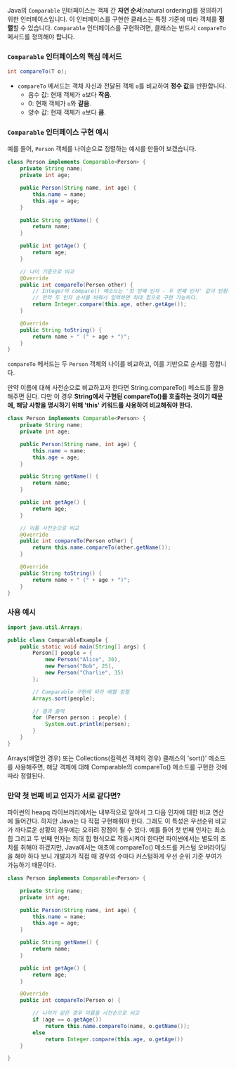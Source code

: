 Java의 `Comparable` 인터페이스는 객체 간 **자연 순서**(natural ordering)를 정의하기 위한 인터페이스입니다. 이 인터페이스를 구현한 클래스는 특정 기준에 따라 객체를 **정렬**할 수 있습니다. `Comparable` 인터페이스를 구현하려면, 클래스는 반드시 `compareTo` 메서드를 정의해야 합니다.

### `Comparable` 인터페이스의 핵심 메서드

```java
int compareTo(T o);
```

- `compareTo` 메서드는 객체 자신과 전달된 객체 `o`를 비교하여 **정수 값**을 반환합니다.
  - 음수 값: 현재 객체가 `o`보다 **작음**.
  - 0: 현재 객체가 `o`와 **같음**.
  - 양수 값: 현재 객체가 `o`보다 **큼**.

### `Comparable` 인터페이스 구현 예시

예를 들어, `Person` 객체를 나이순으로 정렬하는 예시를 만들어 보겠습니다.

```java
class Person implements Comparable<Person> {
    private String name;
    private int age;

    public Person(String name, int age) {
        this.name = name;
        this.age = age;
    }

    public String getName() {
        return name;
    }

    public int getAge() {
        return age;
    }

    // 나이 기준으로 비교
    @Override
    public int compareTo(Person other) {
        // Integer의 compare() 메소드는 '첫 번째 인자 - 두 번째 인자' 값이 반환된다고 보면 된다. (이 경우 최소 힙으로 동작함)
        // 만약 두 인자 순서를 바꿔서 입력하면 최대 힙으로 구현 가능하다.
        return Integer.compare(this.age, other.getAge());
    }

    @Override
    public String toString() {
        return name + " (" + age + ")";
    }
}
```

`compareTo` 메서드는 두 `Person` 객체의 나이를 비교하고, 이를 기반으로 순서를 정합니다.

만약 이름에 대해 사전순으로 비교하고자 한다면 String.compareTo() 메소드를 활용해주면 된다. 다만 이 경우 **String에서 구현된 compareTo()를 호출하는 것이기 때문에, 해당 사항을 명시하기 위해 'this' 키워드를 사용하여 비교해줘야 한다.**

```java
class Person implements Comparable<Person> {
    private String name;
    private int age;

    public Person(String name, int age) {
        this.name = name;
        this.age = age;
    }

    public String getName() {
        return name;
    }

    public int getAge() {
        return age;
    }

    // 이름 사전순으로 비교
    @Override
    public int compareTo(Person other) {
        return this.name.compareTo(other.getName());
    }

    @Override
    public String toString() {
        return name + " (" + age + ")";
    }
}
```

### 사용 예시

```java
import java.util.Arrays;

public class ComparableExample {
    public static void main(String[] args) {
        Person[] people = {
            new Person("Alice", 30),
            new Person("Bob", 25),
            new Person("Charlie", 35)
        };

        // Comparable 구현에 따라 배열 정렬
        Arrays.sort(people);

        // 결과 출력
        for (Person person : people) {
            System.out.println(person);
        }
    }
}
```

Arrays(배열인 경우) 또는 Collections(컬렉션 객체의 경우) 클래스의 'sort()' 메소드를 사용해주면, 해당 객체에 대해 Comparable의 compareTo() 메소드를 구현한 것에 따라 정렬된다.

### 만약 첫 번째 비교 인자가 서로 같다면?

파이썬의 heapq 라이브러리에서는 내부적으로 알아서 그 다음 인자에 대한 비교 연산에 들어간다. 하지만 Java는 다 직접 구현해줘야 한다. 그래도 이 특성은 우선순위 비교가 까다로운 상황의 경우에는 오히려 장점이 될 수 있다. 예를 들어 첫 번째 인자는 최소 힙 그리고 두 번째 인자는 최대 힙 형식으로 작동시켜야 한다면 파이썬에서는 별도의 조치를 취해야 하겠지만, Java에서는 애초에 compareTo() 메소드를 커스텀 오버라이딩을 해야 하다 보니 개발자가 직접 매 경우의 수마다 커스텀하게 우선 순위 기준 부여가 가능하기 때문이다.

```java
class Person implements Comparable<Person> {

    private String name;
    private int age;

    public Person(String name, int age) {
        this.name = name;
        this.age = age;
    }

    public String getName() {
        return name;
    }

    public int getAge() {
        return age;
    }

    @Override
    public int compareTo(Person o) {

        // 나이가 같은 경우 이름을 사전순으로 비교
        if (age == o.getAge())
            return this.name.compareTo(name, o.getName());
        else
            return Integer.compare(this.age, o.getAge())
    }

}
```